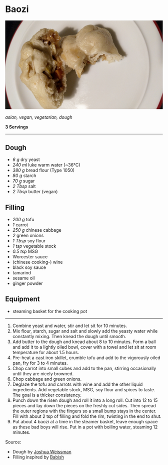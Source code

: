 # Baozi

![one baozi ripped in half](pics/baozi.jpg)

*asian, vegan, vegetarian, dough*

**3 Servings**

---

## Dough

- *6 g* dry yeast
- *240 ml* luke warm water (~36°C)
- *380 g* bread flour (Type 1050)
- *80 g* starch
- *70 g* sugar
- *2 Tbsp* salt
- *2 Tbsp* butter (vegan)

## Filling

- *200 g* tofu
- *1* carrot
- *250 g* chinese cabbage
- *2* green onions
- *1 Tbsp* soy flour
- *1 tsp* vegetable stock
- *0.5 tsp* MSG
- Worcester sauce
- (chinese cooking-) wine
- black soy sauce
- tamarind
- sesame oil
- ginger powder

## Equipment

- steaming basket for the cooking pot

---

1. Combine yeast and water, stir and let sit for 10 minutes.
2. Mix flour, starch, sugar and salt and slowly add the yeasty water while constantly mixing. Then knead the dough until smooth.
3. Add butter to the dough and knead about 8 to 10 minutes. Form a ball and add it to a lightly oiled bowl, cover with a towel and let sit at room temperature for about 1.5 hours.
4. Pre-heat a cast iron skillet, crumble tofu and add to the vigorously oiled pan, fry for 3 to 4 minutes.
5. Chop carrot into small cubes and add to the pan, stirring occasionally until they are nicely browned.
6. Chop cabbage and green onions.
7. Deglaze the tofu and carrots with wine and add the other liquid ingredients. Add vegetable stock, MSG, soy flour and spices to taste. The goal is a thicker consistency.
8. Punch down the risen dough and roll it into a long roll. Cut into 12 to 15 pieces and lay down the pieces on the freshly cut sides. Then spread the outer regions with the fingers so a small bump stays in the center. Fill with about 2 tsp of filling and fold the rim, twisting in the end to shut.
9. Put about 4 baozi at a time in the steamer basket, leave enough space as these bad boys will rise. Put in a pot with boiling water, steaming 12 minutes.

Source: 
- Dough by [Joshua Weissman](https://www.youtube.com/watch?v=8vtK56zVnD4)
- Filling inspired by [Babish](https://www.bingingwithbabish.com/recipes/baobuns)
